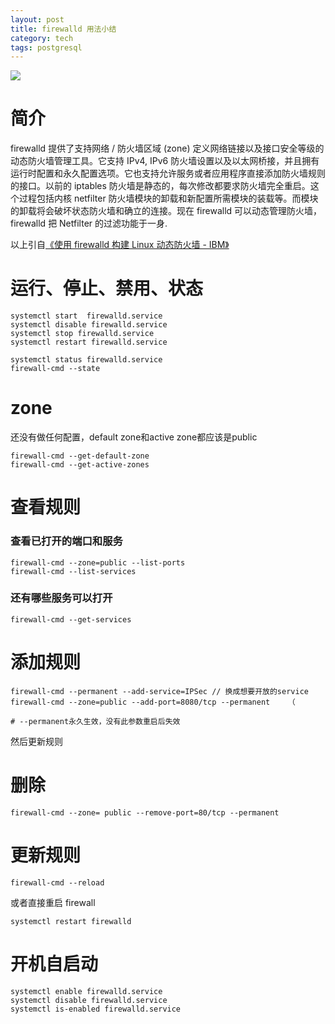 ```yaml
---
layout: post
title: firewalld 用法小结
category: tech
tags: postgresql
---
```

![](https://cdn.kelu.org/blog/tags/linux.jpg)

# 简介

firewalld 提供了支持网络 / 防火墙区域 (zone) 定义网络链接以及接口安全等级的动态防火墙管理工具。它支持 IPv4, IPv6 防火墙设置以及以太网桥接，并且拥有运行时配置和永久配置选项。它也支持允许服务或者应用程序直接添加防火墙规则的接口。以前的 iptables 防火墙是静态的，每次修改都要求防火墙完全重启。这个过程包括内核 netfilter 防火墙模块的卸载和新配置所需模块的装载等。而模块的卸载将会破坏状态防火墙和确立的连接。现在 firewalld 可以动态管理防火墙，firewalld 把 Netfilter 的过滤功能于一身.

以上引自[《使用 firewalld 构建 Linux 动态防火墙 - IBM》](https://www.ibm.com/developerworks/cn/linux/1507_caojh/index.html)

# 运行、停止、禁用、状态

	systemctl start  firewalld.service
	systemctl disable firewalld.service
	systemctl stop firewalld.service
	systemctl restart firewalld.service
	
	systemctl status firewalld.service
	firewall-cmd --state

# zone

还没有做任何配置，default zone和active zone都应该是public

	firewall-cmd --get-default-zone
	firewall-cmd --get-active-zones

# 查看规则


### 查看已打开的端口和服务

	firewall-cmd --zone=public --list-ports
	firewall-cmd --list-services

### 还有哪些服务可以打开

	firewall-cmd --get-services

# 添加规则

	firewall-cmd --permanent --add-service=IPSec // 换成想要开放的service
	firewall-cmd --zone=public --add-port=8080/tcp --permanent    （
	
	# --permanent永久生效，没有此参数重启后失效

然后更新规则

# 删除

	firewall-cmd --zone= public --remove-port=80/tcp --permanent

# 更新规则 

	firewall-cmd --reload

或者直接重启 firewall

	systemctl restart firewalld

# 开机自启动

	systemctl enable firewalld.service
	systemctl disable firewalld.service
	systemctl is-enabled firewalld.service

